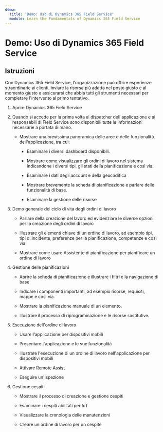 ```yaml
---
demo:
  title: 'Demo: Uso di Dynamics 365 Field Service'
  module: Learn the Fundamentals of Dynamics 365 Field Service
---
```


# Demo: Uso di Dynamics 365 Field Service

## Istruzioni

Con Dynamics 365 Field Service, l'organizzazione può offrire esperienze straordinarie ai clienti, inviare la risorsa più adatta nel posto giusto e al momento giusto e assicurarsi che abbia tutti gli strumenti necessari per completare l'intervento al primo tentativo.

1. Aprire Dynamics 365 Field Service 

2. Quando si accede per la prima volta al dispatcher dell'applicazione e ai responsabili di Field Service sono disponibili tutte le informazioni necessarie a portata di mano. 

    - Mostrare una brevissima panoramica delle aree e delle funzionalità dell'applicazione, tra cui: 

        - Esaminare i diversi dashboard disponibili. 

        - Mostrare come visualizzare gli ordini di lavoro nel sistema indicandone i diversi tipi, gli stati della pianificazione e così via. 

        - Esaminare i dati degli account e della geocodifica

        - Mostrare brevemente la scheda di pianificazione e parlare delle funzionalità di base. 

        - Esaminare la gestione delle risorse

3. Demo generale del ciclo di vita degli ordini di lavoro

    - Parlare della creazione del lavoro ed evidenziare le diverse opzioni per la creazione degli ordini di lavoro

    - Illustrare gli elementi chiave di un ordine di lavoro, ad esempio tipi, tipi di incidente, preferenze per la pianificazione, competenze e così via.

    - Mostrare come usare Assistente di pianificazione per pianificare un ordine di lavoro

4. Gestione delle pianificazioni 

    - Aprire la scheda di pianificazione e illustrare i filtri e la navigazione di base

    - Indicare i componenti importanti, ad esempio risorse, requisiti, mappe e così via. 

    - Mostrare la pianificazione manuale di un elemento. 

    - Illustrare il processo di riprogrammazione e le risorse sostitutive. 

5. Esecuzione dell'ordine di lavoro 

    - Usare l'applicazione per dispositivi mobili 

    - Presentare l'applicazione e le sue funzionalità

    - Illustrare l'esecuzione di un ordine di lavoro nell'applicazione per dispositivi mobili

    - Attivare Remote Assist

    - Eseguire un'ispezione

6. Gestione cespiti

    - Mostrare il processo di creazione e gestione cespiti

    - Esaminare i cespiti abilitati per IoT

    - Visualizzare la cronologia delle manutenzioni

    - Creare un ordine di lavoro per un cespite

